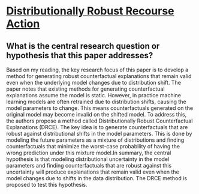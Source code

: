 # [Distributionally Robust Recourse Action](https://arxiv.org/abs/2302.11211)

## What is the central research question or hypothesis that this paper addresses?

Based on my reading, the key research focus of this paper is to develop a method for generating robust counterfactual explanations that remain valid even when the underlying model changes due to distribution shift. The paper notes that existing methods for generating counterfactual explanations assume the model is static. However, in practice machine learning models are often retrained due to distribution shifts, causing the model parameters to change. This means counterfactuals generated on the original model may become invalid on the shifted model. To address this, the authors propose a method called Distributionally Robust Counterfactual Explanations (DRCE). The key idea is to generate counterfactuals that are robust against distributional shifts in the model parameters. This is done by modeling the future parameters as a mixture of distributions and finding counterfactuals that minimize the worst-case probability of having the wrong prediction under this mixture model.In summary, the central hypothesis is that modeling distributional uncertainty in the model parameters and finding counterfactuals that are robust against this uncertainty will produce explanations that remain valid even when the model changes due to shifts in the data distribution. The DRCE method is proposed to test this hypothesis.
